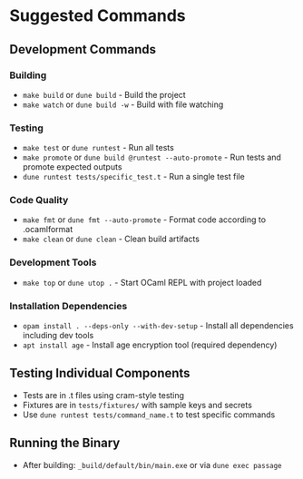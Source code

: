 # Suggested Commands

## Development Commands

### Building
- `make build` or `dune build` - Build the project
- `make watch` or `dune build -w` - Build with file watching

### Testing
- `make test` or `dune runtest` - Run all tests
- `make promote` or `dune build @runtest --auto-promote` - Run tests and promote expected outputs
- `dune runtest tests/specific_test.t` - Run a single test file

### Code Quality
- `make fmt` or `dune fmt --auto-promote` - Format code according to .ocamlformat
- `make clean` or `dune clean` - Clean build artifacts

### Development Tools
- `make top` or `dune utop .` - Start OCaml REPL with project loaded

### Installation Dependencies
- `opam install . --deps-only --with-dev-setup` - Install all dependencies including dev tools
- `apt install age` - Install age encryption tool (required dependency)

## Testing Individual Components
- Tests are in .t files using cram-style testing
- Fixtures are in `tests/fixtures/` with sample keys and secrets
- Use `dune runtest tests/command_name.t` to test specific commands

## Running the Binary
- After building: `_build/default/bin/main.exe` or via `dune exec passage`